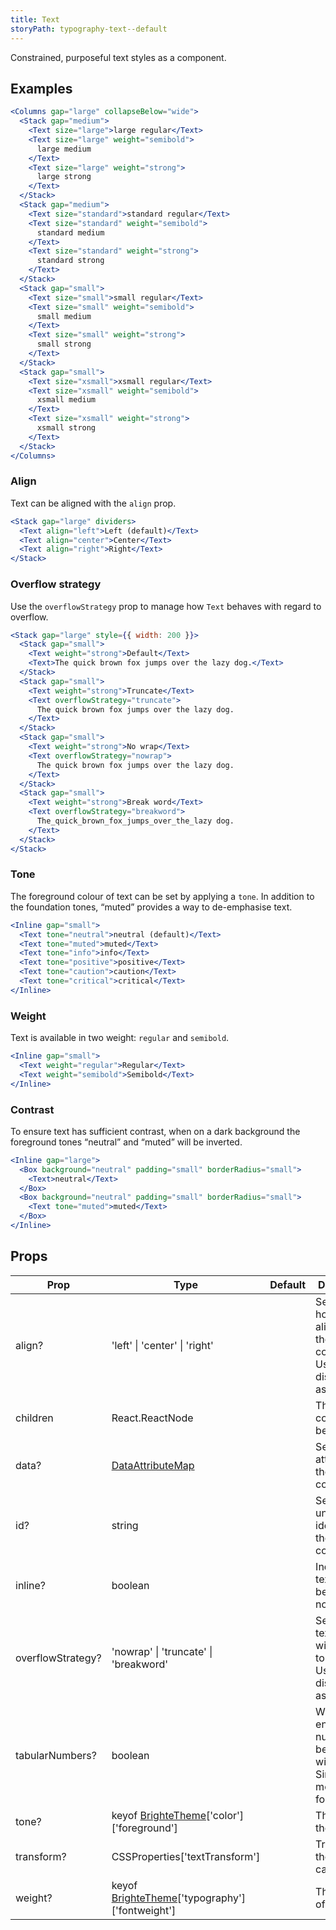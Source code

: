 ```yaml
---
title: Text
storyPath: typography-text--default
---
```


Constrained, purposeful text styles as a component.

## Examples

```jsx live
<Columns gap="large" collapseBelow="wide">
  <Stack gap="medium">
    <Text size="large">large regular</Text>
    <Text size="large" weight="semibold">
      large medium
    </Text>
    <Text size="large" weight="strong">
      large strong
    </Text>
  </Stack>
  <Stack gap="medium">
    <Text size="standard">standard regular</Text>
    <Text size="standard" weight="semibold">
      standard medium
    </Text>
    <Text size="standard" weight="strong">
      standard strong
    </Text>
  </Stack>
  <Stack gap="small">
    <Text size="small">small regular</Text>
    <Text size="small" weight="semibold">
      small medium
    </Text>
    <Text size="small" weight="strong">
      small strong
    </Text>
  </Stack>
  <Stack gap="small">
    <Text size="xsmall">xsmall regular</Text>
    <Text size="xsmall" weight="semibold">
      xsmall medium
    </Text>
    <Text size="xsmall" weight="strong">
      xsmall strong
    </Text>
  </Stack>
</Columns>
```

### Align

Text can be aligned with the `align` prop.

```jsx live
<Stack gap="large" dividers>
  <Text align="left">Left (default)</Text>
  <Text align="center">Center</Text>
  <Text align="right">Right</Text>
</Stack>
```

### Overflow strategy

Use the `overflowStrategy` prop to manage how `Text` behaves with regard to
overflow.

```jsx live
<Stack gap="large" style={{ width: 200 }}>
  <Stack gap="small">
    <Text weight="strong">Default</Text>
    <Text>The quick brown fox jumps over the lazy dog.</Text>
  </Stack>
  <Stack gap="small">
    <Text weight="strong">Truncate</Text>
    <Text overflowStrategy="truncate">
      The quick brown fox jumps over the lazy dog.
    </Text>
  </Stack>
  <Stack gap="small">
    <Text weight="strong">No wrap</Text>
    <Text overflowStrategy="nowrap">
      The quick brown fox jumps over the lazy dog.
    </Text>
  </Stack>
  <Stack gap="small">
    <Text weight="strong">Break word</Text>
    <Text overflowStrategy="breakword">
      The_quick_brown_fox_jumps_over_the_lazy dog.
    </Text>
  </Stack>
</Stack>
```

### Tone

The foreground colour of text can be set by applying a `tone`. In addition to
the foundation tones, “muted” provides a way to de-emphasise text.

```jsx live
<Inline gap="small">
  <Text tone="neutral">neutral (default)</Text>
  <Text tone="muted">muted</Text>
  <Text tone="info">info</Text>
  <Text tone="positive">positive</Text>
  <Text tone="caution">caution</Text>
  <Text tone="critical">critical</Text>
</Inline>
```

### Weight

Text is available in two weight: `regular` and `semibold`.

```jsx live
<Inline gap="small">
  <Text weight="regular">Regular</Text>
  <Text weight="semibold">Semibold</Text>
</Inline>
```

### Contrast

To ensure text has sufficient contrast, when on a dark background the foreground
tones “neutral” and “muted” will be inverted.

```jsx live
<Inline gap="large">
  <Box background="neutral" padding="small" borderRadius="small">
    <Text>neutral</Text>
  </Box>
  <Box background="neutral" padding="small" borderRadius="small">
    <Text tone="muted">muted</Text>
  </Box>
</Inline>
```

## Props

| Prop              | Type                                                            | Default | Description                                                                  |
| ----------------- | --------------------------------------------------------------- | ------- | ---------------------------------------------------------------------------- |
| align?            | 'left' \| 'center' \| 'right'                                   |         | Sets the horizontal alignment of the component. Used if displaying as block. |
| children          | React.ReactNode                                                 |         | The text content to be rendered.                                             |
| data?             | [DataAttributeMap][data-attribute-map]                          |         | Sets data attributes on the component.                                       |
| id?               | string                                                          |         | Sets a unique idenitifier for the component.                                 |
| inline?           | boolean                                                         |         | Indicates if text should be inline or not.                                   |
| overflowStrategy? | 'nowrap' \| 'truncate' \| 'breakword'                           |         | Sets how text behaves with regards to overflow. Used if displaying as block. |
| tabularNumbers?   | boolean                                                         |         | When enabled, numbers will be the same width. Similar to a monospaced font.  |
| tone?             | keyof [BrighteTheme][brighte-theme]['color']['foreground']      |         | The tone of the text.                                                        |
| transform?        | CSSProperties['textTransform']                                  |         | Transforms the text casing.                                                  |
| weight?           | keyof [BrighteTheme][brighte-theme]['typography']['fontweight'] |         | The weight of the text.                                                      |

[brighte-theme]:
  https://github.com/brighte-labs/spark-web/blob/e503bea4f7668d187ec7a78f99c5ed374417588b/packages/theme/src/makeTheme.ts#L158
[data-attribute-map]:
  https://github.com/brighte-labs/spark-web/blob/e7f6f4285b4cfd876312cc89fbdd094039aa239a/packages/utils/src/internal/buildDataAttributes.ts#L1
